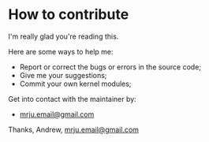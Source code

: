 # How to contribute

I'm really glad you're reading this.

Here are some ways to help me:

  * Report or correct the bugs or errors in the source code;
  * Give me your suggestions;
  * Commit your own kernel modules;

Get into contact with the maintainer by:
  * mrju.email@gmail.com

Thanks, Andrew, <mrju.email@gmail.com>
